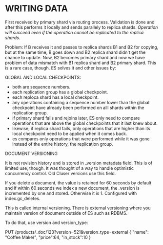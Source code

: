 # WRITING DATA

First received by primary shard via routing process. Validation is done and after this performs it locally and sends parallely to replica shards.
*Operation will succeed even if the operation cannot be replicated to the replica shards.*

Problem: If B receives it and passes to replica shards B1 and B2 for copying, but at the same time, B goes down and B2 replica shard didn't get the chance to update. Now, B2 becomes primary shard and now we have problem of data mismatch with B1 replica shard and B2 primary shard. This is a rare case, though.
ES solves it and other issues by:

GLOBAL AND LOCAL CHECKPOINTS:

* both are sequence numbers.
* each replication group has a global checkpoint.
* each reploca shard has a local checkpoint.
* any operations containing a sequence number lower than the global checkpoint have already been performed on alll shards within the replication group.
* if primary shard fails and rejoins later, ES only need to compare operations that are above the global checkpoints that it last knew about.
* likewise, if replica shard fails, only operations that are higher than its local checkpoint need to be applied when it comes back.
* es compares only operations that were performed while it was gone instead of the entire history, the replication group.

DOCUMENT VERSIONING

It is not revision history and is stored in _version metadata field. This is of limited use, though.
It was thought of a way to handle optimistic concurrency control.
Old Cluser versions use this field.

If you delete a document, the value is retained for 60 seconds by default and if within 60 seconds we index a new document, the _version is incremented by one and stored. Otherwise it is 1.
Configured with index.gc_deletes.

This is called internal versioning.
There is external versioning where you maintain version of document outside of ES such as RDBMS.

To do that, use version and version_type:

PUT /products/_doc/123?version=521&version_type=external
{
	"name": "Coffee Maker",
	"price":64,
	"in_stock":10
}
